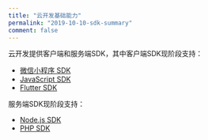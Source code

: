 ```yaml
---
title: "云开发基础能力"
permalink: "2019-10-10-sdk-summary"
comment: false
---
```


云开发提供客户端和服务端SDK，其中客户端SDK现阶段支持：
- [微信小程序 SDK](/2019-09-28-MINIPROGRAM-SDK-introduction/)
- [JavaScript SDK](/2019-09-28-WEB-SDK-overview/)
- [Flutter SDK](./1.%E5%AE%A2%E6%88%B7%E7%AB%AFSDK/2.FLUTTER%20SDK/0.%E6%A6%82%E8%BF%B0.html)

服务端SDK现阶段支持：
- [Node.js SDK](/2019-09-28-NODEJS-SDK-overview/)
- [PHP SDK](/2019-09-03-PHP-SDK-introduction/)